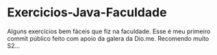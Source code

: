 # Exercicios-Java-Faculdade
Alguns exercícios bem fáceis que fiz na faculdade. Esse é meu primeiro commit público feito com apoio da galera da Dio.me. Recomendo muito S2...
